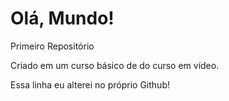 # Olá, Mundo!
 Primeiro Repositório

Criado em um curso básico de do curso em vídeo.

Essa linha eu alterei no próprio Github!
